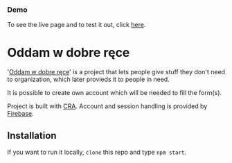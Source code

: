 ### Demo

To see the live page and to test it out, click [here].

# Oddam w dobre ręce

'[Oddam w dobre ręce]' is a project that lets people give stuff they don't need to organization,
which later provieds it to people in need.

It is possible to create own account which will be needed to fill the form(s).

Project is built with [CRA]. 
Account and session handling is provided by [Firebase].

## Installation
If you want to run it locally, `clone` this repo and type `npm start`.


[Firebase]:https://firebase.google.com/
[CRA]:https://github.com/facebook/create-react-app/
[here]:https://filiplusnia.github.io/Oddam-w-dobre-rece/
[Oddam w dobre ręce]:https://filiplusnia.github.io/Oddam-w-dobre-rece/
